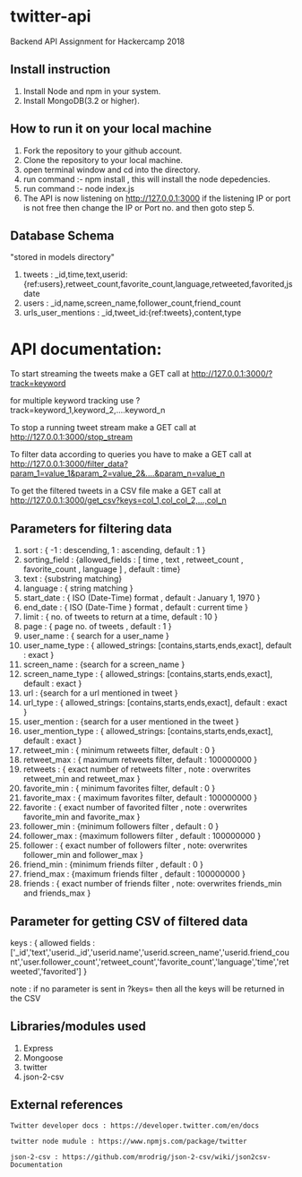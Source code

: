 # twitter-api
Backend API Assignment for Hackercamp 2018

## Install instruction
  1. Install Node and npm in your system.
  2. Install MongoDB(3.2 or higher).

## How to run it on your local machine
  1. Fork the repository to your github account.
  2. Clone the repository to your local machine.
  3. open terminal window and cd into the directory.
  4. run command :- npm install , this will install the node depedencies.
  5. run command :- node index.js
  6. The API is now listening on http://127.0.0.1:3000
    if the listening IP or port is not free then change the IP or Port no. and then goto step 5.

## Database Schema
  "stored in models directory"
  1. tweets : _id,time,text,userid:{ref:users},retweet_count,favorite_count,language,retweeted,favorited,jsdate
  2. users : _id,name,screen_name,follower_count,friend_count
  3. urls_user_mentions : _id,tweet_id:{ref:tweets},content,type
  
  
# API documentation:
  To start streaming the tweets make a GET call at http://127.0.0.1:3000/?track=keyword
  
  for multiple keyword tracking use ?track=keyword_1,keyword_2,....keyword_n
  
  
  To stop a running tweet stream make a GET call at http://127.0.0.1:3000/stop_stream
  
  To filter data according to queries you have to make a GET call at http://127.0.0.1:3000/filter_data?param_1=value_1&param_2=value_2&....&param_n=value_n
  
  To get the filtered tweets in a CSV file make a GET call at http://127.0.0.1:3000/get_csv?keys=col_1,col_col_2,...,col_n
  
## Parameters for filtering data
  1. sort : { -1 : descending, 1 : ascending, default : 1 }
  2. sorting_field : {allowed_fields : [ time , text , retweet_count , favorite_count , language ] , default : time}
  3. text : {substring matching}
  4. language : { string matching }
  5. start_date : { ISO (Date-Time) format , default : January 1, 1970 }
  6. end_date : { ISO (Date-Time } format , default : current time }
  7. limit : { no. of tweets to return at a time, default : 10 }
  8. page : { page no. of tweets , default : 1 }
  9. user_name : { search for a user_name }
  10. user_name_type : { allowed_strings: [contains,starts,ends,exact], default : exact }
  11. screen_name : {search for a screen_name }
  12. screen_name_type : { allowed_strings: [contains,starts,ends,exact], default : exact }
  13. url : {search for a url mentioned in tweet }
  14. url_type : { allowed_strings: [contains,starts,ends,exact], default : exact }
  15. user_mention : {search for a user mentioned in the tweet }
  16. user_mention_type : { allowed_strings: [contains,starts,ends,exact], default : exact }
  17. retweet_min : { minimum retweets filter, default : 0 }
  18. retweet_max : { maximum retweets filter, default : 100000000 }
  19. retweets : { exact number of retweets filter , note : overwrites retweet_min and retweet_max }
  20. favorite_min : { minimum favorites filter, default : 0 }
  21. favorite_max : { maximum favorites filter, default : 100000000 }
  22. favorite : { exact number of favorited filter , note : overwrites favorite_min and favorite_max }
  23. follower_min : {minimum followers filter , default : 0 }
  24. follower_max : {maximum followers filter , default : 100000000 }
  25.  follower : { exact number of followers filter , note: overwrites follower_min and follower_max }
  26. friend_min : {minimum friends filter , default : 0 }
  27. friend_max : {maximum friends filter , default : 100000000 }
  28. friends : { exact number of friends filter , note: overwrites friends_min and friends_max }
  
## Parameter for getting CSV of filtered data

  keys : {
    allowed fields : 
      ['_id','text','userid._id','userid.name','userid.screen_name','userid.friend_count','user.follower_count','retweet_count','favorite_count','language','time','retweeted','favorited']
    }
  
  note : if no parameter is sent in ?keys= then all the keys will be returned in the CSV
 
## Libraries/modules used

  1. Express
  2. Mongoose
  3. twitter
  4. json-2-csv

## External references
 
    Twitter developer docs : https://developer.twitter.com/en/docs
    
    twitter node mudule : https://www.npmjs.com/package/twitter
    
    json-2-csv : https://github.com/mrodrig/json-2-csv/wiki/json2csv-Documentation
    
   
